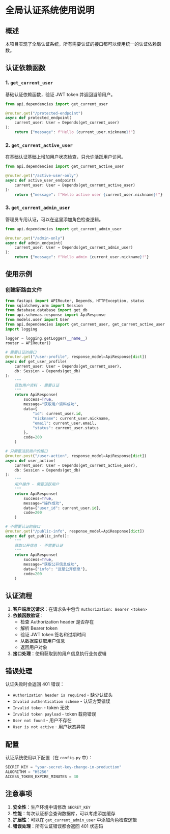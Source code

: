 # 全局认证系统使用说明

## 概述

本项目实现了全局认证系统，所有需要认证的接口都可以使用统一的认证依赖函数。

## 认证依赖函数

### 1. `get_current_user`
基础认证依赖函数，验证 JWT token 并返回当前用户。

```python
from api.dependencies import get_current_user

@router.get("/protected-endpoint")
async def protected_endpoint(
    current_user: User = Depends(get_current_user)
):
    return {"message": f"Hello {current_user.nickname}!"}
```

### 2. `get_current_active_user`
在基础认证基础上增加用户状态检查，只允许活跃用户访问。

```python
from api.dependencies import get_current_active_user

@router.get("/active-user-only")
async def active_user_endpoint(
    current_user: User = Depends(get_current_active_user)
):
    return {"message": f"Hello active user {current_user.nickname}!"}
```

### 3. `get_current_admin_user`
管理员专用认证，可以在这里添加角色检查逻辑。

```python
from api.dependencies import get_current_admin_user

@router.get("/admin-only")
async def admin_endpoint(
    current_user: User = Depends(get_current_admin_user)
):
    return {"message": f"Hello admin {current_user.nickname}!"}
```

## 使用示例

### 创建新路由文件

```python
from fastapi import APIRouter, Depends, HTTPException, status
from sqlalchemy.orm import Session
from database.database import get_db
from api.schemas.response import ApiResponse
from models.user import User
from api.dependencies import get_current_user, get_current_active_user
import logging

logger = logging.getLogger(__name__)
router = APIRouter()

# 需要认证的接口
@router.get("/user-profile", response_model=ApiResponse[dict])
async def get_user_profile(
    current_user: User = Depends(get_current_user),
    db: Session = Depends(get_db)
):
    """
    获取用户资料 - 需要认证
    """
    return ApiResponse(
        success=True,
        message="获取用户资料成功",
        data={
            "id": current_user.id,
            "nickname": current_user.nickname,
            "email": current_user.email,
            "status": current_user.status
        },
        code=200
    )

# 只需要活跃用户的接口
@router.post("/user-action", response_model=ApiResponse[dict])
async def user_action(
    current_user: User = Depends(get_current_active_user),
    db: Session = Depends(get_db)
):
    """
    用户操作 - 需要活跃用户
    """
    return ApiResponse(
        success=True,
        message="操作成功",
        data={"user_id": current_user.id},
        code=200
    )

# 不需要认证的接口
@router.get("/public-info", response_model=ApiResponse[dict])
async def get_public_info():
    """
    获取公开信息 - 不需要认证
    """
    return ApiResponse(
        success=True,
        message="获取公开信息成功",
        data={"info": "这是公开信息"},
        code=200
    )
```

## 认证流程

1. **客户端发送请求**：在请求头中包含 `Authorization: Bearer <token>`
2. **依赖函数验证**：
   - 检查 Authorization header 是否存在
   - 解析 Bearer token
   - 验证 JWT token 签名和过期时间
   - 从数据库获取用户信息
   - 返回用户对象
3. **接口处理**：使用获取到的用户信息执行业务逻辑

## 错误处理

认证失败时会返回 401 错误：

- `Authorization header is required` - 缺少认证头
- `Invalid authentication scheme` - 认证方案错误
- `Invalid token` - token 无效
- `Invalid token payload` - token 载荷错误
- `User not found` - 用户不存在
- `User is not active` - 用户状态异常

## 配置

认证系统使用以下配置（在 `config.py` 中）：

```python
SECRET_KEY = "your-secret-key-change-in-production"
ALGORITHM = "HS256"
ACCESS_TOKEN_EXPIRE_MINUTES = 30
```

## 注意事项

1. **安全性**：生产环境中请修改 `SECRET_KEY`
2. **性能**：每次认证都会查询数据库，可以考虑添加缓存
3. **扩展性**：可以在 `get_current_admin_user` 中添加角色检查逻辑
4. **错误处理**：所有认证错误都会返回 401 状态码 